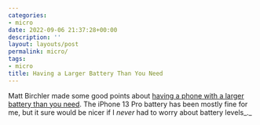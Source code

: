 ```yaml
---
categories:
- micro
date: 2022-09-06 21:37:28+00:00
description: ''
layout: layouts/post
permalink: micro/
tags:
- micro
title: Having a Larger Battery Than You Need
---
```


Matt Birchler made some good points about [having a phone with a larger battery than you need](https://birchtree.me/blog/the-argument-for-excess-battery/). The iPhone 13 Pro battery has been mostly fine for me, but it sure would be nicer if I _never_ had to worry about battery levels_._
